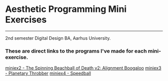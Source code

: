 # Aesthetic Programming Mini Exercises
---
2nd semester Digital Design BA, Aarhus University.

### These are direct links to the programs I've made for each mini-exercise.
[miniex2 - The Spinning Beachball of Death v2: Alignment Boogaloo](https://rawgit.com/MagnusJMJ/APME/master/miniex2/RUNME.html)
[miniex3 - Planetary Throbber](https://rawgit.com/MagnusJMJ/APME/master/miniex3/index.html)
[miniex4 - Speedball](https://rawgit.com/MagnusJMJ/APME/master/miniex4/index.html)
